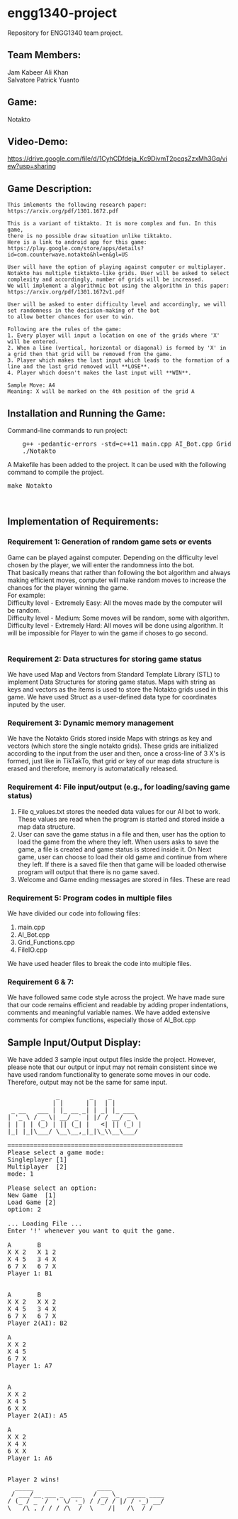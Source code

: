 # engg1340-project
Repository for ENGG1340 team project.


## Team Members:
  Jam Kabeer Ali Khan  
  Salvatore Patrick Yuanto  


## Game: 
  Notakto

## Video-Demo: 
https://drive.google.com/file/d/1CyhCDfdeja_Kc9DivmT2pcqsZzxMh3Gq/view?usp=sharing

## Game Description:
    This imlements the following research paper: https://arxiv.org/pdf/1301.1672.pdf
    
    This is a variant of tiktakto. It is more complex and fun. In this game,  
    there is no possible draw situation unlike tiktakto.  
    Here is a link to android app for this game: https://play.google.com/store/apps/details?id=com.counterwave.notakto&hl=en&gl=US  
    
    User will have the option of playing against computer or multiplayer.  
    Notakto has multiple tiktakto-like grids. User will be asked to select complexity and accordingly, number of grids will be increased.
    We will implement a algorithmic bot using the algorithm in this paper: https://arxiv.org/pdf/1301.1672v1.pdf 
    
    User will be asked to enter difficulty level and accordingly, we will set randomness in the decision-making of the bot
    to allow better chances for user to win.
    
    Following are the rules of the game:
    1. Every player will input a location on one of the grids where 'X' will be entered.
    2. When a line (vertical, horizontal or diagonal) is formed by 'X' in a grid then that grid will be removed from the game.
    3. Player which makes the last input which leads to the formation of a line and the last grid removed will **LOSE**.
    4. Player which doesn't makes the last input will **WIN**.
    
    Sample Move: A4
    Meaning: X will be marked on the 4th position of the grid A


## Installation and Running the Game:

Command-line commands to run project: 
<pre>
    g++ -pedantic-errors -std=c++11 main.cpp AI_Bot.cpp Grid_Functions.cpp FileIO.cpp -o Notakto  
    ./Notakto  
</pre>

A Makefile has been added to the project. It can be used with the following command to compile the project.
<pre>
make Notakto
</pre>

<br>

## Implementation of Requirements:
### Requirement 1: Generation of random game sets or events
  Game can be played against computer. Depending on the difficulty level chosen by the player, we will enter the randomness into the bot.  
  That basically means that rather than following the bot algorithm and always making efficient moves, computer will make random moves to increase the chances for the player winning the game.  
  For example:  
  Difficulty level - Extremely Easy: All the moves made by the computer will be random.  
  Difficulty level - Medium: Some moves will be random, some with algorithm.  
  Difficulty level - Extremely Hard: All moves will be done using algorithm. It will be impossible for Player to win the game if choses to go second.  
  <br />
### Requirement 2: Data structures for storing game status
  We have used Map and Vectors from Standard Template Library (STL) to implement Data Structures for storing game status. Maps with string as keys and vectors as the items is used to store the Notakto grids used in this game. We have used Struct as a user-defined data type for coordinates inputed by the user.

### Requirement 3: Dynamic memory management
  We have the Notakto Grids stored inside Maps with strings as key and vectors (which store the single notakto grids). These grids are initialized according to the input from the user and then, once a cross-line of 3 X's is formed, just like in TikTakTo, that grid or key of our map data structure is erased and therefore, memory is automatatically released.
  
### Requirement 4: File input/output (e.g., for loading/saving game status)
  1. File q_values.txt stores the needed data values for our AI bot to work. These values are read when the program is started and stored inside a map data structure.
  2. User can save the game status in a file and then, user has the option to load the game from the where they left. When users asks to save the game, a file is created and game status is stored inside it. On Next game, user can choose to load their old game and continue from where they left. If there is a saved file then that game will be loaded otherwise program will output that there is no game saved.
  3. Welcome and Game ending messages are stored in files. These are read

### Requirement 5: Program codes in multiple files
  We have divided our code into following files:
  1. main.cpp
  2. AI_Bot.cpp
  3. Grid_Functions.cpp
  4. FileIO.cpp
  
  We have used header files to break the code into multiple files.

### Requirement 6 & 7:
  We have followed same code style across the project. We have made sure that our code remains efficient and readable by adding proper indentations, comments and 
  meaningful variable names. We have added extensive comments for complex functions, especially those of AI_Bot.cpp


## Sample Input/Output Display:

We have added 3 sample input output files inside the project. However, please note that our output or input may not remain consistent since we have used random functionality to generate some moves in our code. Therefore, output may not be the same for same input.

<pre>
             _        _    _        
            | |      | |  | |
 _ __   ___ | |_ __ _| | _| |_ ___
| '_ \ / _ \| __/ _` | |/ / __/ _ \
| | | | (_) | || (_| |   <| || (_) |
|_| |_|\___/ \__\__,_|_|\_\\__\___/

===============================================
Please select a game mode:
Singleplayer [1]
Multiplayer  [2]
mode: 1

Please select an option:
New Game  [1]
Load Game [2]
option: 2

... Loading File ...
Enter '!' whenever you want to quit the game.

A       B
X X 2   X 1 2
X 4 5   3 4 X   
6 7 X   6 7 X
Player 1: B1


A       B
X X 2   X X 2
X 4 5   3 4 X
6 7 X   6 7 X
Player 2(AI): B2

A
X X 2
X 4 5
6 7 X
Player 1: A7


A
X X 2
X 4 5
6 X X   
Player 2(AI): A5

A
X X 2
X 4 X
6 X X
Player 1: A6


Player 2 wins!
  _____                 ____
 / ___/__ ___ _  ___   / __ \_  _____ ____
/ (_ / _ `/  ' \/ -_) / /_/ / |/ / -_) __/
\___/\_,_/_/_/_/\__/  \____/|___/\__/_/
</pre>
<br />

